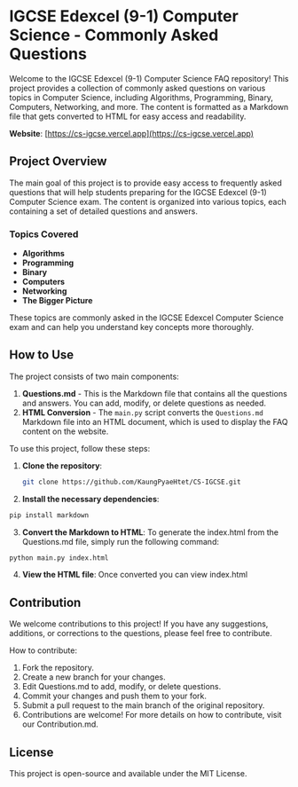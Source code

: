 # IGCSE Edexcel (9-1) Computer Science - Commonly Asked Questions

Welcome to the IGCSE Edexcel (9-1) Computer Science FAQ repository! This project provides a collection of commonly asked questions on various topics in Computer Science, including Algorithms, Programming, Binary, Computers, Networking, and more. The content is formatted as a Markdown file that gets converted to HTML for easy access and readability.

**Website**: [https://cs-igcse.vercel.app](https://cs-igcse.vercel.app)

## Project Overview

The main goal of this project is to provide easy access to frequently asked questions that will help students preparing for the IGCSE Edexcel (9-1) Computer Science exam. The content is organized into various topics, each containing a set of detailed questions and answers.

### Topics Covered
- **Algorithms**
- **Programming**
- **Binary**
- **Computers**
- **Networking**
- **The Bigger Picture**

These topics are commonly asked in the IGCSE Edexcel Computer Science exam and can help you understand key concepts more thoroughly.

## How to Use

The project consists of two main components:

1. **Questions.md** - This is the Markdown file that contains all the questions and answers. You can add, modify, or delete questions as needed.
2. **HTML Conversion** - The `main.py` script converts the `Questions.md` Markdown file into an HTML document, which is used to display the FAQ content on the website.

To use this project, follow these steps:

1. **Clone the repository**:
   ```bash
   git clone https://github.com/KaungPyaeHtet/CS-IGCSE.git
    ```
2. **Install the necessary dependencies**:
```bash
pip install markdown
```
3. **Convert the Markdown to HTML**:
To generate the index.html from the Questions.md file, simply run the following command:
```bash
python main.py index.html
```
4. **View the HTML file**:
Once converted you can view index.html

## Contribution

We welcome contributions to this project! If you have any suggestions, additions, or corrections to the questions, please feel free to contribute.

How to contribute:

1. Fork the repository.
2. Create a new branch for your changes.
3. Edit Questions.md to add, modify, or delete questions.
4. Commit your changes and push them to your fork.
5. Submit a pull request to the main branch of the original repository.
6. Contributions are welcome! For more details on how to contribute, visit our Contribution.md.

## License

This project is open-source and available under the MIT License.